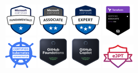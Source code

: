 <img src="certs/AZ900.svg" alt="AZ-900" width="100" /> <img src="certs/AZ104.svg" alt="AZ-104" width="100" /> <img src="certs/AZ305.svg" alt="AZ-305" width="100" /> <img src="certs/terraform-associate-003.png" alt="Terraform Associate (003)" width="100" /> <img src="certs/cka.png" alt="CKA" width="100" /> <img src="certs/github-foundations.png" alt="GitHub Foundations" width="100" /> <img src="certs/github-copilot.png" alt="GitHub Copilot" width="100" /> <img src="certs/ejpt.png" alt="eJPT" width="100" />
